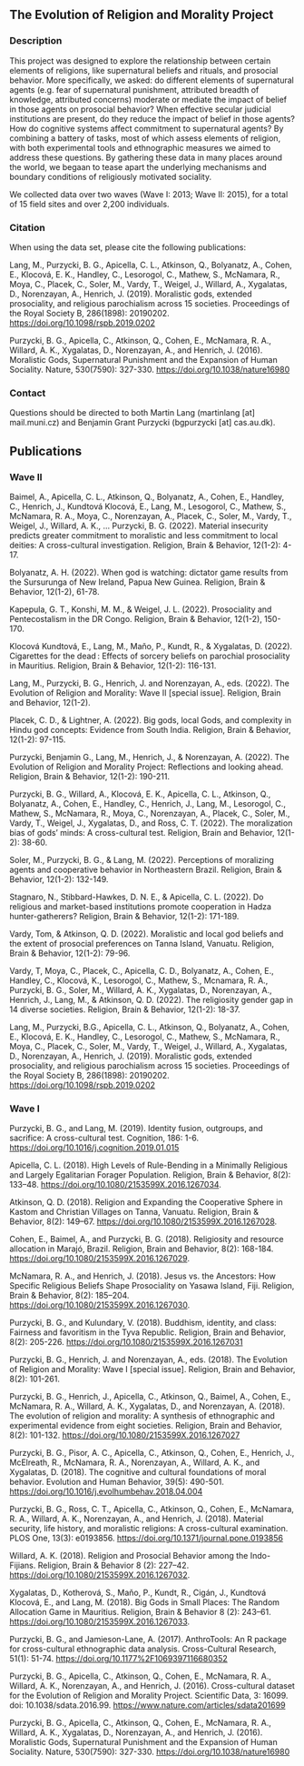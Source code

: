 ## The Evolution of Religion and Morality Project

### Description
This project was designed to explore the relationship between certain elements of religions, like supernatural beliefs and rituals, and prosocial behavior. More specifically, we asked: do different elements of supernatural agents (e.g. fear of supernatural punishment, attributed breadth of knowledge, attributed concerns) moderate or mediate the impact of belief in those agents on prosocial behavior? When effective secular judicial institutions are present, do they reduce the impact of belief in those agents? How do cognitive systems affect commitment to supernatural agents? By combining a battery of tasks, most of which assess elements of religion, with both experimental tools and ethnographic measures we aimed to address these questions. By gathering these data in many places around the world, we begaan to tease apart the underlying mechanisms and boundary conditions of religiously motivated sociality.

We collected data over two waves (Wave I: 2013; Wave II: 2015), for a total of 15 field sites and over 2,200 individuals. 

### Citation

When using the data set, please cite the following publications:

Lang, M., Purzycki, B. G., Apicella, C. L., Atkinson, Q., Bolyanatz, A., Cohen, E., Klocová, E. K., Handley, C., Lesorogol, C., Mathew, S., McNamara, R., Moya, C., Placek, C., Soler, M., Vardy, T., Weigel, J., Willard, A., Xygalatas, D., Norenzayan, A., Henrich, J. (2019). Moralistic gods, extended prosociality, and religious parochialism across 15 societies. Proceedings of the Royal Society B, 286(1898): 20190202. https://doi.org/10.1098/rspb.2019.0202

Purzycki, B. G., Apicella, C., Atkinson, Q., Cohen, E., McNamara, R. A., Willard, A. K., Xygalatas, D., Norenzayan, A., and Henrich, J. (2016). Moralistic Gods, Supernatural Punishment and the Expansion of Human Sociality. Nature, 530(7590): 327-330. https://doi.org/10.1038/nature16980

### Contact
Questions should be directed to both Martin Lang (martinlang [at] mail.muni.cz) and Benjamin Grant Purzycki (bgpurzycki [at] cas.au.dk).

## Publications

### Wave II

Baimel, A., Apicella, C. L., Atkinson, Q., Bolyanatz, A., Cohen, E., Handley, C., Henrich, J., Kundtová Klocová, E., Lang, M., Lesogorol, C., Mathew, S., McNamara, R. A., Moya, C., Norenzayan, A., Placek, C., Soler, M., Vardy, T., Weigel, J., Willard, A. K., … Purzycki, B. G. (2022). Material insecurity predicts greater commitment to moralistic and less commitment to local deities: A cross-cultural investigation. Religion, Brain & Behavior, 12(1-2): 4-17.

Bolyanatz, A. H. (2022). When god is watching: dictator game results from the Sursurunga of New Ireland, Papua New Guinea. Religion, Brain & Behavior, 12(1-2), 61-78.

Kapepula, G. T., Konshi, M. M., & Weigel, J. L. (2022). Prosociality and Pentecostalism in the DR Congo. Religion, Brain & Behavior, 12(1-2), 150-170.

Klocová Kundtová, E., Lang, M., Maňo, P., Kundt, R., & Xygalatas, D. (2022). Cigarettes for the dead : Effects of sorcery beliefs on parochial prosociality in Mauritius. Religion, Brain & Behavior, 12(1-2): 116-131.

Lang, M., Purzycki, B. G., Henrich, J. and Norenzayan, A., eds. (2022). The Evolution of Religion and Morality: Wave II [special issue]. Religion, Brain and Behavior, 12(1-2).

Placek, C. D., & Lightner, A. (2022). Big gods, local Gods, and complexity in Hindu god concepts: Evidence from South India. Religion, Brain & Behavior, 12(1-2): 97-115.

Purzycki, Benjamin G., Lang, M., Henrich, J., & Norenzayan, A. (2022). The Evolution of Religion and Morality Project: Reflections and looking ahead. Religion, Brain & Behavior, 12(1-2): 190-211.

Purzycki, B. G., Willard, A., Klocová, E. K., Apicella, C. L., Atkinson, Q., Bolyanatz, A., Cohen, E., Handley, C., Henrich, J., Lang, M., Lesorogol, C., Mathew, S., McNamara, R., Moya, C., Norenzayan, A., Placek, C., Soler, M., Vardy, T., Weigel, J., Xygalatas, D., and Ross, C. T. (2022). The moralization bias of gods’ minds: A cross-cultural test. Religion, Brain and Behavior, 12(1-2): 38-60.

Soler, M., Purzycki, B. G., & Lang, M. (2022). Perceptions of moralizing agents and cooperative behavior in Northeastern Brazil. Religion, Brain & Behavior, 12(1-2): 132-149.

Stagnaro, N., Stibbard-Hawkes, D. N. E., & Apicella, C. L. (2022). Do religious and market-based institutions promote cooperation in Hadza hunter-gatherers? Religion, Brain & Behavior, 12(1-2): 171-189.

Vardy, Tom, & Atkinson, Q. D. (2022). Moralistic and local god beliefs and the extent of prosocial preferences on Tanna Island, Vanuatu. Religion, Brain & Behavior, 12(1-2): 79-96.

Vardy, T, Moya, C., Placek, C., Apicella, C. D., Bolyanatz, A., Cohen, E., Handley, C., Klocová, K., Lesorogol, C., Mathew, S., Mcnamara, R. A., Purzycki, B. G., Soler, M., Willard, A. K., Xygalatas, D., Norenzayan, A., Henrich, J., Lang, M., & Atkinson, Q. D. (2022). The religiosity gender gap in 14 diverse societies. Religion, Brain & Behavior, 12(1-2): 18-37.

Lang, M., Purzycki, B.G., Apicella, C. L., Atkinson, Q., Bolyanatz, A., Cohen, E., Klocová, E. K., Handley, C., Lesorogol, C., Mathew, S., McNamara, R., Moya, C., Placek, C., Soler, M., Vardy, T., Weigel, J., Willard, A., Xygalatas, D., Norenzayan, A., Henrich, J. (2019). Moralistic gods, extended prosociality, and religious parochialism across 15 societies. Proceedings of the Royal Society B, 286(1898): 20190202. https://doi.org/10.1098/rspb.2019.0202

### Wave I

Purzycki, B. G., and Lang, M. (2019). Identity fusion, outgroups, and sacrifice: A cross-cultural test. Cognition, 186: 1-6. https://doi.org/10.1016/j.cognition.2019.01.015

Apicella, C. L. (2018). High Levels of Rule-Bending in a Minimally Religious and Largely Egalitarian Forager Population. Religion, Brain & Behavior, 8(2): 133–48. https://doi.org/10.1080/2153599X.2016.1267034.

Atkinson, Q. D. (2018). Religion and Expanding the Cooperative Sphere in Kastom and Christian Villages on Tanna, Vanuatu. Religion, Brain & Behavior, 8(2): 149–67. https://doi.org/10.1080/2153599X.2016.1267028.

Cohen, E., Baimel, A., and Purzycki, B. G. (2018). Religiosity and resource allocation in Marajó, Brazil. Religion, Brain and Behavior, 8(2):  168-184. https://doi.org/10.1080/2153599X.2016.1267029.

McNamara, R. A., and Henrich, J. (2018). Jesus vs. the Ancestors: How Specific Religious Beliefs Shape Prosociality on Yasawa Island, Fiji. Religion, Brain & Behavior, 8(2): 185–204. https://doi.org/10.1080/2153599X.2016.1267030.

Purzycki, B. G., and Kulundary, V. (2018). Buddhism, identity, and class: Fairness and favoritism in the Tyva Republic. Religion, Brain and Behavior, 8(2): 205-226. https://doi.org/10.1080/2153599X.2016.1267031

Purzycki, B. G., Henrich, J. and Norenzayan, A., eds. (2018). The Evolution of Religion and Morality: Wave I [special issue]. Religion, Brain and Behavior, 8(2): 101-261.

Purzycki, B. G., Henrich, J., Apicella, C., Atkinson, Q., Baimel, A., Cohen, E., McNamara, R. A., Willard, A. K., Xygalatas, D., and Norenzayan, A. (2018). The evolution of religion and morality: A synthesis of ethnographic and experimental evidence from eight societies. Religion, Brain and Behavior, 8(2): 101-132. https://doi.org/10.1080/2153599X.2016.1267027

Purzycki, B. G., Pisor, A. C., Apicella, C., Atkinson, Q., Cohen, E., Henrich, J., McElreath, R., McNamara, R. A., Norenzayan, A., Willard, A. K., and Xygalatas, D. (2018). The cognitive and cultural foundations of moral behavior. Evolution and Human Behavior, 39(5): 490-501. https://doi.org/10.1016/j.evolhumbehav.2018.04.004

Purzycki, B. G., Ross, C. T., Apicella, C., Atkinson, Q., Cohen, E., McNamara, R. A., Willard, A. K., Norenzayan, A., and Henrich, J. (2018). Material security, life history, and moralistic religions: A cross-cultural examination. PLOS One, 13(3): e0193856. https://doi.org/10.1371/journal.pone.0193856

Willard, A. K. (2018). Religion and Prosocial Behavior among the Indo-Fijians. Religion, Brain & Behavior 8 (2): 227–42. https://doi.org/10.1080/2153599X.2016.1267032.

Xygalatas, D., Kotherová, S., Maňo, P., Kundt, R., Cigán, J., Kundtová Klocová, E., and Lang, M. (2018). Big Gods in Small Places: The Random Allocation Game in Mauritius. Religion, Brain & Behavior 8 (2): 243–61. https://doi.org/10.1080/2153599X.2016.1267033.

Purzycki, B. G., and Jamieson-Lane, A. (2017). AnthroTools: An R package for cross-cultural ethnographic data analysis. Cross-Cultural Research, 51(1):  51-74. https://doi.org/10.1177%2F1069397116680352

Purzycki, B. G., Apicella, C., Atkinson, Q., Cohen, E., McNamara, R. A., Willard, A. K., Norenzayan, A., and Henrich, J. (2016). Cross-cultural dataset for the Evolution of Religion and Morality Project. Scientific Data, 3: 16099. doi: 10.1038/sdata.2016.99. https://www.nature.com/articles/sdata201699

Purzycki, B. G., Apicella, C., Atkinson, Q., Cohen, E., McNamara, R. A., Willard, A. K., Xygalatas, D., Norenzayan, A., and Henrich, J. (2016). Moralistic Gods, Supernatural Punishment and the Expansion of Human Sociality. Nature, 530(7590): 327-330. https://doi.org/10.1038/nature16980
